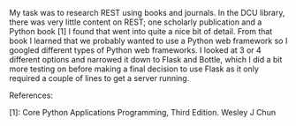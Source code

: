 My task was to research REST using books and journals. In the DCU library, there was very little content on REST; one scholarly publication and a Python book [1] I found that went into quite a nice bit of detail. From that book I learned that we probably wanted to use a Python web framework so I googled different types of Python web frameworks. I looked at 3 or 4 different options and narrowed it down to Flask and Bottle, which I did a bit more testing on before making a final decision to use Flask as it only required a couple of lines to get a server running.

References:

[1]: Core Python Applications Programming, Third Edition. Wesley J Chun